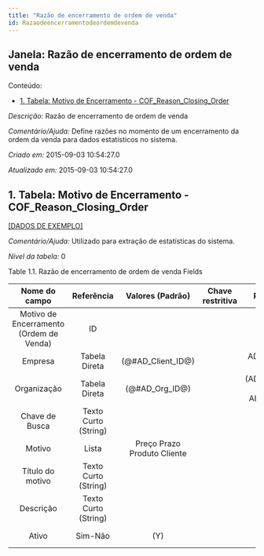 ```yaml
---
title: "Razão de encerramento de ordem de venda"
id: Razaodeencerramentodeordemdevenda
---
```

<div id="d188821e1" class="section chapter">

<div class="titlepage">

<div>

<div>

## Janela: Razão de encerramento de ordem de venda

</div>

</div>

</div>

<div class="toc">

<div class="toc-title">

Conteúdo:

</div>

  - <span class="section">[1. Tabela: Motivo de Encerramento -
    COF\_Reason\_Closing\_Order](#d188821e22)</span>

</div>

<span class="emphasis">*Descrição:* </span> Razão de encerramento de
ordem de venda

<span class="emphasis">*Comentário/Ajuda:* </span>Define razões no
momento de um encerramento da ordem da venda para dados estatísticos no
sistema.

<span class="emphasis"> *Criado em:* </span>2015-09-03 10:54:27.0

<span class="emphasis">*Atualizado em:* </span>2015-09-03 10:54:27.0

<div id="d188821e22" class="section section">

<div class="titlepage">

<div>

<div>

## 1. Tabela: Motivo de Encerramento - COF\_Reason\_Closing\_Order

</div>

</div>

</div>

[\[DADOS DE EXEMPLO\]](data/COF_Reason_Closing_Order_data)

<span class="emphasis">*Comentário/Ajuda:* </span> Utilizado para
extração de estatísticas do sistema.

<span class="emphasis">*Nível da tabela:* </span>0

</div>

<div id="d188821e35" class="table">

<div class="table-title">

Table 1.1. Razão de encerramento de ordem de venda
Fields

</div>

<div class="table-contents">

|              Nome do campo              |      Referência      |      Valores (Padrão)       | Chave restritiva |                Regra de validação                |                   Descrição                   |               Comentário/Ajuda                |
| :-------------------------------------: | :------------------: | :-------------------------: | :--------------: | :----------------------------------------------: | :-------------------------------------------: | :-------------------------------------------: |
| Motivo de Encerramento (Ordem de Venda) |          ID          |                             |                  |                                                  | Primary Key : COF\_Reason\_Closing\_Order\_ID | Primary Key : COF\_Reason\_Closing\_Order\_ID |
|                 Empresa                 |    Tabela Direta     |    (@\#AD\_Client\_ID@)     |                  |        AD\_Client.AD\_Client\_ID \< \> 0         |      (semelhante ao primeiro relatório)       |              (ver o mesmo acima)              |
|               Organização               |    Tabela Direta     |      (@\#AD\_Org\_ID@)      |                  | (AD\_Org.IsSummary='N' OR AD\_Org.AD\_Org\_ID=0) |      (semelhante ao primeiro relatório)       |              (ver o mesmo acima)              |
|             Chave de Busca              | Texto Curto (String) |                             |                  |                                                  |      (semelhante ao primeiro relatório)       |              (ver o mesmo acima)              |
|                 Motivo                  |        Lista         | Preço Prazo Produto Cliente |                  |                                                  |                                               |                                               |
|            Título do motivo             | Texto Curto (String) |                             |                  |                                                  |                                               |                                               |
|                Descrição                | Texto Curto (String) |                             |                  |                                                  |   Optional short description of the record    |  A description is limited to 255 characters.  |
|                  Ativo                  |       Sim-Não        |             (Y)             |                  |                                                  |      (semelhante ao primeiro relatório)       |              (ver o mesmo acima)              |

</div>

</div>

  

</div>
